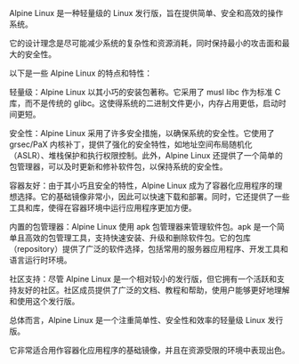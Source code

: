 Alpine Linux 是一种轻量级的 Linux 发行版，旨在提供简单、安全和高效的操作系统。

它的设计理念是尽可能减少系统的复杂性和资源消耗，同时保持最小的攻击面和最大的安全性。

以下是一些 Alpine Linux 的特点和特性：

轻量级：Alpine Linux 以其小巧的安装包著称。它采用了 musl libc 作为标准 C 库，而不是传统的 glibc。这使得系统的二进制文件更小，内存占用更低，启动时间更短。

安全性：Alpine Linux 采用了许多安全措施，以确保系统的安全性。它使用了 grsec/PaX 内核补丁，提供了强化的安全特性，如地址空间布局随机化（ASLR）、堆栈保护和执行权限控制。此外，Alpine Linux 还提供了一个简单的包管理器，可以及时更新和修补软件包，以保持系统的安全性。

容器友好：由于其小巧且安全的特性，Alpine Linux 成为了容器化应用程序的理想选择。它的基础镜像非常小，因此可以快速下载和部署。同时，它还提供了一些工具和库，使得在容器环境中运行应用程序更加方便。

内置的包管理器：Alpine Linux 使用 apk 包管理器来管理软件包。apk 是一个简单且高效的包管理工具，支持快速安装、升级和删除软件包。它的包库（repository）提供了广泛的软件选择，包括常用的服务器应用程序、开发工具和语言运行时环境。

社区支持：尽管 Alpine Linux 是一个相对较小的发行版，但它拥有一个活跃和支持友好的社区。社区成员提供了广泛的文档、教程和帮助，使用户能够更好地理解和使用这个发行版。

 总体而言，Alpine Linux 是一个注重简单性、安全性和效率的轻量级 Linux 发行版。

它非常适合用作容器化应用程序的基础镜像，并且在资源受限的环境中表现出色。